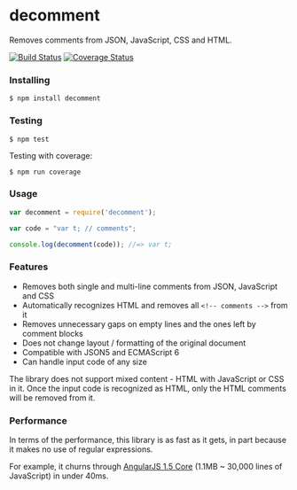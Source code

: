 decomment
===========

Removes comments from JSON, JavaScript, CSS and HTML.

[![Build Status](https://travis-ci.org/vitaly-t/decomment.svg?branch=master)](https://travis-ci.org/vitaly-t/decomment)
[![Coverage Status](https://coveralls.io/repos/vitaly-t/decomment/badge.svg?branch=master)](https://coveralls.io/r/vitaly-t/decomment?branch=master)

### Installing

```
$ npm install decomment
```

### Testing

```
$ npm test
```

Testing with coverage:
```
$ npm run coverage
```

### Usage

```js
var decomment = require('decomment');

var code = "var t; // comments";

console.log(decomment(code)); //=> var t;
```

### Features

* Removes both single and multi-line comments from JSON, JavaScript and CSS
* Automatically recognizes HTML and removes all `<!-- comments -->` from it
* Removes unnecessary gaps on empty lines and the ones left by comment blocks
* Does not change layout / formatting of the original document
* Compatible with JSON5 and ECMAScript 6
* Can handle input code of any size

The library does not support mixed content - HTML with JavaScript or CSS in it.
Once the input code is recognized as HTML, only the HTML comments will be removed from it.

### Performance

In terms of the performance, this library is as fast as it gets, in part because it makes no use of regular expressions.

For example, it churns through [AngularJS 1.5 Core](https://code.angularjs.org/1.5.0-rc.0/angular.js) (1.1MB ~ 30,000 lines of JavaScript) in under 40ms. 
